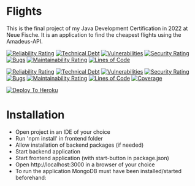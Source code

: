 # Flights

This is the final project of my Java Development Certification in 2022 at Neue Fische. It is an application to find the cheapest flights using the Amadeus-API.

[![Reliability Rating](https://sonarcloud.io/api/project_badges/measure?project=irenepapaspyratos_flights-project_frontend&metric=reliability_rating)](https://sonarcloud.io/summary/new_code?id=irenepapaspyratos_flights-project_frontend)
[![Technical Debt](https://sonarcloud.io/api/project_badges/measure?project=irenepapaspyratos_flights-project_frontend&metric=sqale_index)](https://sonarcloud.io/summary/new_code?id=irenepapaspyratos_flights-project_frontend)
[![Vulnerabilities](https://sonarcloud.io/api/project_badges/measure?project=irenepapaspyratos_flights-project_frontend&metric=vulnerabilities)](https://sonarcloud.io/summary/new_code?id=irenepapaspyratos_flights-project_frontend)
[![Security Rating](https://sonarcloud.io/api/project_badges/measure?project=irenepapaspyratos_flights-project_frontend&metric=security_rating)](https://sonarcloud.io/summary/new_code?id=irenepapaspyratos_flights-project_frontend)
[![Bugs](https://sonarcloud.io/api/project_badges/measure?project=irenepapaspyratos_flights-project_frontend&metric=bugs)](https://sonarcloud.io/summary/new_code?id=irenepapaspyratos_flights-project_frontend)
[![Maintainability Rating](https://sonarcloud.io/api/project_badges/measure?project=irenepapaspyratos_flights-project_frontend&metric=sqale_rating)](https://sonarcloud.io/summary/new_code?id=irenepapaspyratos_flights-project_frontend)
[![Lines of Code](https://sonarcloud.io/api/project_badges/measure?project=irenepapaspyratos_flights-project_frontend&metric=ncloc)](https://sonarcloud.io/summary/new_code?id=irenepapaspyratos_flights-project_frontend)

[![Reliability Rating](https://sonarcloud.io/api/project_badges/measure?project=irenepapaspyratos_flights-project_backend&metric=reliability_rating)](https://sonarcloud.io/summary/new_code?id=irenepapaspyratos_flights-project_backend)
[![Technical Debt](https://sonarcloud.io/api/project_badges/measure?project=irenepapaspyratos_flights-project_backend&metric=sqale_index)](https://sonarcloud.io/summary/new_code?id=irenepapaspyratos_flights-project_backend)
[![Vulnerabilities](https://sonarcloud.io/api/project_badges/measure?project=irenepapaspyratos_flights-project_backend&metric=vulnerabilities)](https://sonarcloud.io/summary/new_code?id=irenepapaspyratos_flights-project_backend)
[![Security Rating](https://sonarcloud.io/api/project_badges/measure?project=irenepapaspyratos_flights-project_backend&metric=security_rating)](https://sonarcloud.io/summary/new_code?id=irenepapaspyratos_flights-project_backend)
[![Bugs](https://sonarcloud.io/api/project_badges/measure?project=irenepapaspyratos_flights-project_backend&metric=bugs)](https://sonarcloud.io/summary/new_code?id=irenepapaspyratos_flights-project_backend)
[![Maintainability Rating](https://sonarcloud.io/api/project_badges/measure?project=irenepapaspyratos_flights-project_backend&metric=sqale_rating)](https://sonarcloud.io/summary/new_code?id=irenepapaspyratos_flights-project_backend)
[![Lines of Code](https://sonarcloud.io/api/project_badges/measure?project=irenepapaspyratos_flights-project_backend&metric=ncloc)](https://sonarcloud.io/summary/new_code?id=irenepapaspyratos_flights-project_backend)
[![Coverage](https://sonarcloud.io/api/project_badges/measure?project=irenepapaspyratos_flights-project_backend&metric=coverage)](https://sonarcloud.io/summary/new_code?id=irenepapaspyratos_flights-project_backend)

[![Deploy To Heroku](https://github.com/irenepapaspyratos/flights-project/actions/workflows/deployto-heroku.yml/badge.svg)](https://github.com/irenepapaspyratos/flights-project/actions/workflows/deployto-heroku.yml)

# Installation

- Open project in an IDE of your choice 
- Run 'npm install' in frontend folder 
- Allow installation of backend packages (if needed)
- Start backend application
- Start frontend application (with start-button in package.json)
- Open http://localhost:3000 in a browser of your choice 
- To run the application MongoDB must have been installed/started beforehand:
